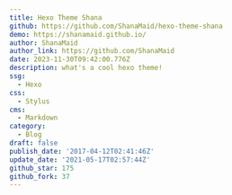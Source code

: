 ```yaml
---
title: Hexo Theme Shana
github: https://github.com/ShanaMaid/hexo-theme-shana
demo: https://shanamaid.github.io/
author: ShanaMaid
author_link: https://github.com/ShanaMaid
date: 2023-11-30T09:42:00.776Z
description: what's a cool hexo theme!
ssg:
  - Hexo
css:
  - Stylus
cms:
  - Markdown
category:
  - Blog
draft: false
publish_date: '2017-04-12T02:41:46Z'
update_date: '2021-05-17T02:57:44Z'
github_star: 175
github_fork: 37
---
```

